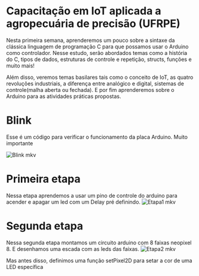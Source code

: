 # Capacitação em IoT aplicada a agropecuária de precisão (UFRPE)

Nesta primeira semana, aprenderemos um pouco sobre a sintaxe da clássica linguagem de programação C para que possamos usar o Arduino como controlador. Nesse estudo, serão abordados temas como a história do C, tipos de dados, estruturas de controle e repetição, structs, funções e muito mais!

Além disso, veremos temas basilares tais como o conceito de IoT, as quatro revoluções industriais, a diferença entre analógico e digital, sistemas de controle(malha aberta ou fechada). E por fim aprenderemos sobre o Arduino para as atividades práticas propostas.

# Blink
Esse é um código para verificar o funcionamento da placa Arduino. Muito importante

![Blink mkv](https://github.com/Vinicius-O-Ferraz/Capacitacao-em-IoT-aplicada-a-agropecuaria-UFRPE-/assets/146992032/d5b5268b-a159-4e36-9b30-69c05b7fdffe)

# Primeira etapa 

Nessa etapa aprendemos a usar um pino de controle do arduino para acender e apagar um led com um Delay pré definindo.
![Etapa1 mkv](https://github.com/Vinicius-O-Ferraz/Capacitacao-em-IoT-aplicada-a-agropecuaria-UFRPE-/assets/146992032/26ef3d5b-5877-42cf-a1f3-82948d57a86a)

# Segunda etapa 

Nessa segunda etapa montamos um circuito arduino com 8 faixas neopixel 8. E desenhamos uma escada com as leds das faixas.
![Etapa2 mkv](https://github.com/Vinicius-O-Ferraz/Capacitacao-em-IoT-aplicada-a-agropecuaria-UFRPE-/assets/146992032/6400f742-e3a8-4274-9465-c302743e6981)

Mas antes disso, definimos uma função setPixel2D para setar a cor de uma LED específica
